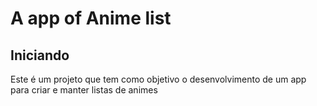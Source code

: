 # A app of Anime list

## Iniciando

Este é um projeto que tem como objetivo o desenvolvimento de um app para criar e manter listas de animes
